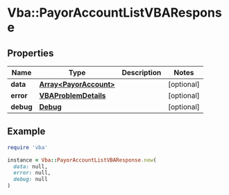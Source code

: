 # Vba::PayorAccountListVBAResponse

## Properties

| Name | Type | Description | Notes |
| ---- | ---- | ----------- | ----- |
| **data** | [**Array&lt;PayorAccount&gt;**](PayorAccount.md) |  | [optional] |
| **error** | [**VBAProblemDetails**](VBAProblemDetails.md) |  | [optional] |
| **debug** | [**Debug**](Debug.md) |  | [optional] |

## Example

```ruby
require 'vba'

instance = Vba::PayorAccountListVBAResponse.new(
  data: null,
  error: null,
  debug: null
)
```


